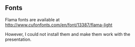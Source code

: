 Fonts
---

Flama fonts are available at
http://www.cufonfonts.com/en/font/13387/flama-light

However, I could not install them and make them work with the presentation.
